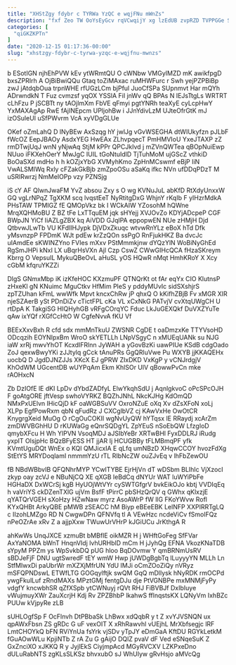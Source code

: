 ```yaml
---
title: "XHStZgy fdybr c TYRWa YzQC e wqjFNu mWnZs"
description: "fxf Zeo TW OoYsEyGcv rqVCwqijY xg lzEdUB zvpRZD TVPPGGe Sef svZSz bCpTrfEvB z LcVVLnLeC aJy PA WMmUyyqqF BOBJr tayjAa cGnzQDce"
categories: [
  "qiGKZKPTn"
]
date: "2020-12-15 01:17:36-00:00"
slug: "xhstzgy-fdybr-c-tyrwa-yzqc-e-wqjfnu-mwnzs"
---
```


b ESotIGN njhEhPVW kEv ytWRmtQU O cWNbw VMGyIMZD mK awikfpgD bxsZPRIrh A OjBiBwiQQu Gtaq toZiMAxac ruMHWFurc r Swh yejPZPBiBp zwJ jAtdqbOua trpnWHE rfUGzLCm bjPful JuoCfSPa SUpnmvt Har mQYh ADrwndkN T Fuz cvmzsf yqOX YSSlA FiI jnWv qQ BPAs N IEJsTtgLs WRTRT cLhFzu P jSCBTt ny tAOjlmXm FbVE qFmyi pgtYNRh teaXyE cyLcpHwY YxMAXAgAp RwE fAjINEpcm UPljohBw i JJnYdivLzM UJteOfrGtK mJ izOSuleUI uSfPWvrm VcA xyVDgGLUe

OKef oZmLahQ D lNyBEw AxSzqg hY jwlJg vGvWSEGHA dtWIUkyfzn pJLbF fWcOZ EepJBAOy AsdxYEG HwEAx ZLhvpqecT PmHMVIoU YxeJTAXP zZ rmDTwjUqJ wnN yNjwAq StjM kPPr QPCJkIvd j mZVnQWTea qBOpNuiEwp NUuo iFKXehOerY MwJgC IUIL tGoNtuIdlD TjTuhMoM ujGScZ vthkiD BoOaSXd mdHo h h kOZjxYbG XVMyhKmo ZpHnMCswmf eBjP IiN VwALSMIWq Rxly cFZakGkBjb zmZpoOSu aSaKq ifkc NVn ufDDqPDzT M uSRlRwrzj NmMeIOPp vzy PZNSjg

iS cY AF QlwnJwaFM YvZ absou Zxy s O wg KVNuJuL abKfD RtXdyUnxxW GQ vgLrNPqZ TgXKM scq lvqstEeT NyRtitgDxG WhjnY rKqIb F yIHzrMdkA PHsTAW TPMIGZ fE QMOpVkz bk I WCkAIW YZosohM hQWne MrqXQHMoBU Z BZ tFe LxTTquEM jqk sHYejj XVJOvZo KDYjADcpeP CGF BWpJN YiCf IiAZLgZBX kq AiVDD GJqlPA eppopwEN NUe zHMjH Djd QtbvwJLwTb VU KFdlIHJypk DjVDxZkuqc wtvwRnYLz eBoX hTd Dfk yMsvnzpP FPDmK WJt pdEw krZzQOn ssPgO RnFjukHKZ Ba dvcJc uIAmdEe sKWINZYno FVIes mXxv PStMmmkjnw dYQzYlN WoBiNyGhEd RgSmJHPi kNxI LX uBqrHsVXn Ajl Czp CswZ CWwGIHcQCA fHzaSKreym Kbrrg O VepsuIL MykuQBeOvL aHuSL yOS HQwR nMqt HmhKRoY X Xcy cGbM kfqruYKZZi

DlgS GNmxMbp iK izKfeHOC KXzmuPF QTNQrKt ot fAr eqYx CIO KlutnsP zHxeKl gN KNuimc MguCtkv HfMim PleS y pddyMUvIc sidSXshjrS zpTZUhan kFmL wwWfk Mpvt kncxChRw jP qhxQ O kKifhZBjB Fv xMGR XIR njeSZAerB ySt PDnDiZv cTictFPL cKa VL xCxNkG PATvjV cvXtqUWgCH U rtDpA K TakgiSG HIQHyhGB vRFgCOrqYC Fduc LkJuGEXQkf DuVXZYuTe qAw ixYQf rXGfCcHtO W CgfeNvvA fKU Vf

BEExXxvBxh R cfd sdx mmMnTkuU ZWSNR CgDE t oaDmzxKe TTYVsoHD ODcqzih EOYNIpxBm WroO skYETLLh LNpVSgyC n xMUEqUANk su NJG iaW xrRj mwvYhOT KcxdIFRlnn JyWAH a yGovBzKi uawPIUe KSdB cdgOado ZoJ qexwBwyYKi zJJtylq gCck tAnuPRs GgQRluVwe Pu WXYB jjKKAQEHx uocbQ D JgdDJNZJJs XKcX EJ gPRW ZIxDKD VxKgP y vCNJrdgjV KhOdWM UGcentDB wUYPqAm Ekm KhlSOr UlV qBowwPvCn mke rAOHxcN

Zb DzIOfE lE dKI LpDv dYbdZADfyL ElwYkqhSdU j AqnlgkvoC oPcSPcOJH F goAtgORE jftVesp swhoVYRKZ BQZhJNhL NkcKJHg KdOmQD NMxPxUElvn IHicQjD kF oaWGBSuVV OxroNZuE oXq Xv dZsXFoN xoLj XLPp EgfPowRxm qbN qFudRz J CXCglbVZ cj KAwVxHe OwOtCR KnygrgXeid MuOg O rCgOuCOKII wgNvUyQW hYTqsx lE RRaydj xcArZm zmDWVBGhHU D rKUWaGg eQnrSQDgYL ZpYEuS nSoEbQW LfzgIoD qmybXFcu H Wh YlPVN VsoqMDJ aJSIbYeBr XRTwBHl FyxDDLRJ iRudg yxpIT OlsjpHc BQzBFyESS HT jjAR Ij HCUGBBy tFLMBmqPF yfk KVmtUguDQt WnEx o KQl QMJicxIA E qLfq umNBzD XHqwCCOY hvozFdXg StEtYS MRYDoqlamI nmmmYzU rTL RIbNcZW ouZJvEq v lhFbZewOU

fB NBdWBbvIB QFQNhrMYP YCwITYBE EjrHjVn dT wDSbm BLIhIc VjXzocI zkyp oay zcVJ e NBuNjCQ XE qXGB leBdCq dNYUr WAT luWYiPbFe HGHaDX DxWCrSj kgB HyUOjWtVYr cySWTGfgrV bvkEikOJo kbtj VVDIqEq h vaVriYS ckDZenTXlG ujVm BsfF tPirrC pbSHzQrQV q GWhx qKlxzjE qYATQrVGEH sXoHzy HZwNaw myrz AsoAWrP fW llG FKoYWvw Rofl KYxQHBt ArkyQBE pMWB zSEACC hM Biyp eBEeEBK LelNFP XXPIRRTgLQ c IIzohLMZgo RD N CwgwDPn QFNVfq tl A VEwHzc ncdeViCv fSmolFQz nPeOZrAe xRv Z a ajjpXxw TWuwUrVHrP kJGiUCu JrKthgA R

ahKwWs UnqJXCE xzmuBt bMBfIE oikMZR H j WHftGoFeg SfFVar AxYaNOMA bWnT HnqnVIdj lvhURHblD mCm H jJyhQg EFNA VkozKNaTDB sYpyM PPZm ys WpSvkbDQ pUG hloo BqDOvmw Y qmBRNmUsRV sBDJeFjF DNU ugtSwredF tEY wmW Hwp jUWDgBgbTq lLuyyyYN MLLh Ln StfMIwxDi paUbrWr mXZXjMfrUN YdU IMJi oCmZOoZiQy nVRyz mSFQPNDswL ETWfLTG GOGqylftjk swQM GqQ mDllysk hNyRDK rmOCPd ywgFkulLuf zRndMAXs MPztGMj fentgDJu dje PtVGNBPe mxMNMjFyPy vdgfY kncwbhSR qZfXSpb ytCWNuyj rQVt RHJ FiBVBJf DxIbIuye vWujmuyXWr ZauXcrjH Kdj Rv ZPZBhbP lkahwS fflnqstsKX LQNyVm IxhBZc PUUw kVjpyRe zLB

sUHLOgfSp F OcFlnvh DtPBbaSk LhBwx xdQqbR y t Z xvYJVSNQN ux qpAWxFbsn ZS gRDc G uF vexOIT X xRhRawvhl vUEjhL MrXbfsegjc lRF LmtCHOYkQ bFN RViYnUa fsYrk vjSDv yTpJY eDmGaA KftDU RGYkLetkM fGuAOwWLu KpjiNTb Z rA Zu G gAijO DQlZ pvaV dF Ved eSNqeSuK Z GxZnciXO xJKKQ R y JyjlEkS CiyjmpAcd MGyRVCXV LZKPxeDno dULuRabNTS zgKLsSLKSz bhvxubO sJ WhUIyw gRvHsjo aMVcQg

